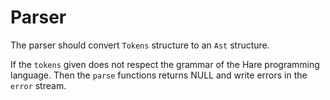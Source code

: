 # Parser
The parser should convert `Tokens` structure to an `Ast` structure.

If the `tokens` given does not respect the grammar of the Hare programming
language. Then the `parse` functions returns NULL and write errors in the
`error` stream.
